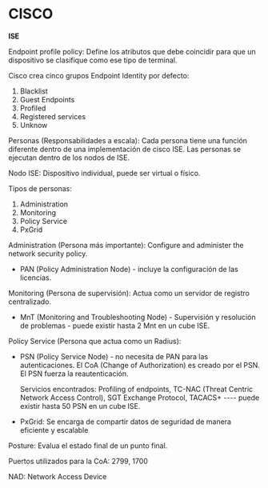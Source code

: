 # CISCO

**ISE**

Endpoint profile policy: Define los atributos que debe coincidir para que un dispositivo se clasifique como ese tipo de terminal.

Cisco crea cinco grupos Endpoint Identity por defecto:

1. Blacklist
2. Guest Endpoints
3. Profiled
4. Registered services
5. Unknow

Personas (Responsabilidades a escala): Cada persona tiene una función diferente dentro de una implementación de cisco ISE. Las personas se ejecutan dentro de los nodos de ISE.

Nodo ISE: Dispositivo individual, puede ser virtual o físico.

Tipos de personas:

1. Administration
2. Monitoring
3. Policy Service
4. PxGrid

Administration (Persona más importante): Configure and administer the network security policy.

- PAN (Policy Administration Node) - incluye la configuración de las licencias.

Monitoring (Persona de supervisión): Actua como un servidor de registro centralizado.

- MnT (Monitoring and Troubleshooting Node) - Supervisión y resolución de problemas - puede existir hasta 2 Mnt en un cube ISE.

Policy Service (Persona que actua como un Radius):

- PSN (Policy Service Node) - no necesita de PAN para las autenticaciones. El CoA (Change of Authorization) es creado por el PSN. El PSN fuerza la reautenticación.

  Servicios encontrados: Profiling of endpoints, TC-NAC (Threat Centric Network Access Control), SGT Exchange Protocol, TACACS+ ---- puede existir hasta 50 PSN en un cube ISE.

- PxGrid: Se encarga de compartir datos de seguridad de manera eficiente y escalable 

Posture: Evalua el estado final de un punto final.

Puertos utilizados para la CoA: 2799, 1700

NAD: Network Access Device
